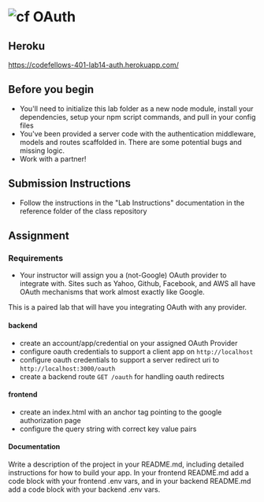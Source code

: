 ![cf](http://i.imgur.com/7v5ASc8.png) OAuth
===========================================
## Heroku
https://codefellows-401-lab14-auth.herokuapp.com/


## Before you begin
* You'll need to initialize this lab folder as a new node module, install your dependencies, setup your npm script commands, and pull in your config files
* You've been provided a server code with the authentication middleware, models and routes scaffolded in. There are some potential bugs and missing logic.
* Work with a partner!

## Submission Instructions
  * Follow the instructions in the "Lab Instructions" documentation in the reference folder of the class repository

## Assignment
### Requirements
- Your instructor will assign you a (not-Google) OAuth provider to integrate with. Sites such as Yahoo, Github, Facebook, and AWS all have OAuth mechanisms that work almost exactly like Google.

This is a paired lab that will have you integrating OAuth with any provider.

#### backend
* create an account/app/credential on your assigned OAuth Provider
 * configure oauth credentials to support a client app on `http://localhost`
 * configure oauth credentials to support a server redirect uri to `http://localhost:3000/oauth`
* create a backend route `GET /oauth` for handling oauth redirects

#### frontend
* create an index.html with an anchor tag pointing to the google authorization page
* configure the query string with correct key value pairs

#### Documentation
Write a description of the project in your README.md, including detailed instructions for how to build your app. In your frontend README.md add a code block with your frontend .env vars, and in your backend README.md add a code block with your backend .env vars.
